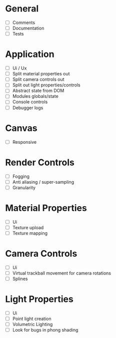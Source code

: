 # General
- [ ] Comments
- [ ] Documentation
- [ ] Tests

# Application
- [ ] Ui / Ux
- [ ] Split material properties out
- [ ] Split camera controls out
- [ ] Split out light properties/controls
- [ ] Abstract state from DOM
- [ ] Modules globals/state
- [ ] Console controls
- [ ] Debugger logs

# Canvas
- [ ] Responsive

# Render Controls
- [ ] Fogging
- [ ] Anti aliasing / super-sampling
- [ ] Granularity

# Material Properties
- [ ] Ui
- [ ] Texture upload
- [ ] Texture mapping

# Camera Controls
- [ ] Ui
- [ ] Virtual trackball movement for camera rotations
- [ ] Splines

# Light Properties
- [ ] Ui
- [ ] Point light creation
- [ ] Volumetric Lighting
- [ ] Look for bugs in phong shading